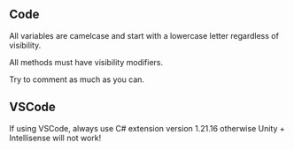 ## Code
All variables are camelcase and start with a lowercase letter regardless of visibility.

All methods must have visibility modifiers.

Try to comment as much as you can.

## VSCode
If using VSCode, always use C# extension version 1.21.16 otherwise Unity + Intellisense will not work!
